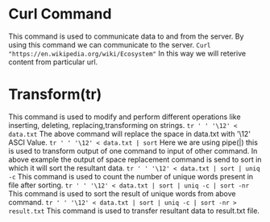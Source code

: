 # Curl Command
This command is used to communicate data to and from the server. By using this command we can communicate to the server. 
 ```Curl "https://en.wikipedia.org/wiki/Ecosystem"```
In this way we will reterive  content from particular url.
# Transform(tr)
This command is used to modify and perform different operations like inserting, deleting, replacing,transforming on strings.
```tr ' ' '\12' < data.txt```
The above command will replace the space in data.txt with '\12' ASCI Value.
 ```tr ' ' '\12' < data.txt | sort```
Here we are using pipe(|) this is used to transform output of one command to input of other command. In above example the output of space replacement command is send to sort in which it will sort the resultant data.
 ```tr ' ' '\12' < data.txt | sort | uniq -c```
This command is used to count the number of unique words present in file after sorting.
 ```tr ' ' '\12' < data.txt | sort | uniq -c | sort -nr```
This command is used to sort the result of unique words from above command.
```tr ' ' '\12' < data.txt | sort | uniq -c | sort -nr > result.txt```
This command is used to transfer resultant data to result.txt file.

